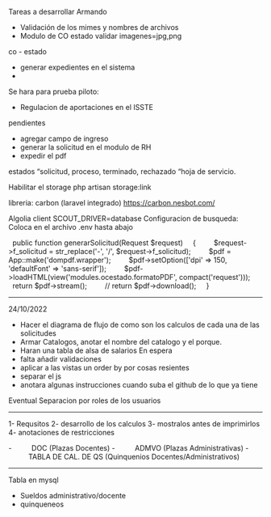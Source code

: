 Tareas a desarrollar 
Armando

-   Validación de los mimes y nombres de archivos
-   Modulo de CO estado 
validar imagenes=jpg,png 



co - estado
- generar expedientes en el sistema
- 

Se hara para prueba piloto:
- Regulacion de aportaciones en el ISSTE


pendientes
- agregar campo de ingreso
- generar la solicitud en el modulo de RH
- expedir el pdf

estados “solicitud, proceso, terminado, rechazado “hoja de servicio.

Habilitar el storage
php artisan storage:link


libreria: carbon (laravel integrado)
https://carbon.nesbot.com/


Algolia client
SCOUT_DRIVER=database
Configuracion de busqueda: Coloca en el archivo .env hasta abajo



  public function generarSolicitud(Request $request)
    {
        $request->f_solicitud = str_replace('-', '/', $request->f_solicitud);
        $pdf = App::make('dompdf.wrapper');
        $pdf->setOption(['dpi' => 150, 'defaultFont' => 'sans-serif']);
        $pdf->loadHTML(view('modules.ocestado.formatoPDF', compact('request')));
        return $pdf->stream();
        // return $pdf->download();
    }



-----------
24/10/2022

- Hacer el diagrama de flujo de como son los  calculos de cada una de las solicitudes
- Armar Catalogos, anotar el nombre del catalogo y el porque.
- Haran una tabla de alsa de salarios
En espera
- falta añadir validaciones
- aplicar a las vistas un order by por cosas resientes
- separar el js
- anotara algunas instrucciones cuando suba el github de lo que ya tiene

Eventual
Separacion por roles de los usuarios

---------------------------
1- Requsitos
2- desarrollo de los calculos
3- mostralos antes  de imprimirlos
4- anotaciones de restricciones

-          DOC (Plazas Docentes)
-          ADMVO (Plazas Administrativas)
-          TABLA DE CAL. DE QS (Quinquenios Docentes/Administrativos)

--------------------------
Tabla en mysql
- Sueldos administrativo/docente
- quinqueneos


